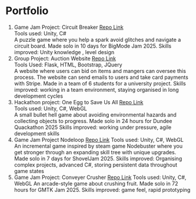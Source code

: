 # Portfolio

1. Game Jam Project: Circuit Breaker
  [Repo Link](https://github.com/JacobOnion/BigMode-Jam-2025)  
  Tools used: Unity, C#  
  A puzzle game where you help a spark avoid glitches and navigate a circuit board. Made solo in 10 days for BigMode Jam 2025.
  Skills improved: Unity knowledge , level design
3. Group Project: Auction Website
  [Repo Link](https://github.com/JacobOnion/Auction-Website)  
  Tools Used: Flask, HTML, Bootstrap, JQuery  
   A website where users can bid on items and mangers can oversee this process. The website can send emails to users and take card payments with Stripe. Made in a team of 
   6 students for a university project.
   Skills improved: working in a team environment, staying organised in long development cycles
4. Hackathon project: One Egg to Save Us All
   [Repo Link](https://github.com/JacobOnion/One-Egg-to-save-us-all)  
   Tools used: Unity, C#, WebGL  
   A small bullet hell game about avoiding environmental hazards and collecting objects to progress. Made solo in 24 hours for Dundee Quackathon 2025
   Skills improved: working under pressure, agile development skills
5. Game Jam Project Nodeloop
   [Repo Link](https://github.com/JacobOnion/Nodeloop)
   Tools used: Unity, C#, WebGL
   An incremental game inspired by steam game Nodebuster where you get stronger through an expanding skill tree with unique upgrades. Made solo in 7 days for ShovelJam 2025.
   Skills improved: Organising complex projects, advanced C#, storing persistent data throughout game states
6. Game Jam Project: Conveyer Crusher
   [Repo Link](https://github.com/JacobOnion/Conveyer-Crusher)
   Tools used: Unity, C#, WebGL
   An arcade-style game about crushing fruit. Made solo in 72 hours for GMTK Jam 2025.
   Skills improved: game feel, rapid prototyping
   
